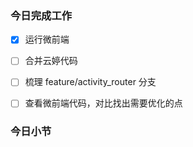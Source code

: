 ### 今日完成工作

- [x] 运行微前端
- [ ] 合并云婷代码
- [ ] 梳理 feature/activity_router 分支
- [ ] 查看微前端代码，对比找出需要优化的点


###  今日小节

